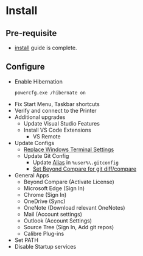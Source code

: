 # Install

## Pre-requisite

* [install](install.md) guide is complete.

## Configure

* Enable Hibernation
  ```
  powercfg.exe /hibernate on
  ```
* Fix Start Menu, Taskbar shortcuts
* Verify and connect to the Printer
* Additional upgrades
  * Update Visual Studio Features
  * Install VS Code Extensions
    * VS Remote
* Update Configs
  * [Replace Windows Terminal Settings](WindowsTerminal/settings.json)
  * Update Git Config
    * Update [Alias](git\alias) in `%user%\.gitconfig`
    * [Set Beyond Compare for git diff/compare](https://www.scootersoftware.com/support.php?zz=kb_vcs#gitwindows)
* General Apps
  * Beyond Compare (Activate License)
  * Microsoft Edge (Sign In)
  * Chrome (Sign In)
  * OneDrive (Sync)
  * OneNote (Download relevant OneNotes)
  * Mail (Account settings)
  * Outlook (Account Settings)
  * Source Tree (Sign In, Add git repos)
  * Calibre Plug-ins
* Set PATH
* Disable Startup services